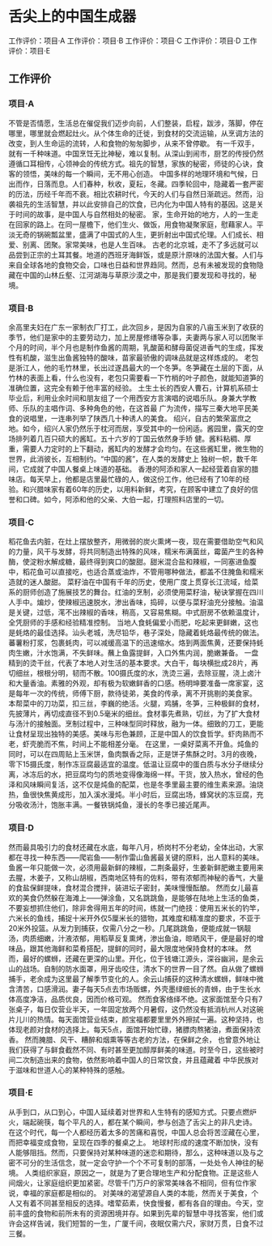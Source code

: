 # 舌尖上的中国生成器
工作评价：项目·A
工作评价：项目·B
工作评价：项目·C
工作评价：项目·D
工作评价：项目·E

## 工作评价
### 项目·A
不管是否情愿，生活总在催促我们迈步向前，人们整装，启程，跋涉，落脚，停在哪里，哪里就会燃起灶火。从个体生命的迁徙，到食材的交流运输，从烹调方法的改变，到人生命运的流转，人和食物的匆匆脚步，从来不曾停歇。
有一千双手，就有一千种味道。中国烹饪无比神秘，难以复制。从深山到闹市，厨艺的传授仍然遵循口耳相传，心领神会的传统方式。祖先的智慧，家族的秘密，师徒的心诀，食客的领悟，美味的每一个瞬间，无不用心创造。
中国多样的地理环境和气候，日出而作，日落而息。人们春种，秋收，夏耘，冬藏。四季轮回中，隐藏着一套严密的历法，历经千年而不衰。相比农耕时代，今天的人们与自然日渐疏远。然而，沿袭祖先的生活智慧，并以此安排自己的饮食，已内化为中国人特有的基因。这是关于时间的故事，是中国人与自然相处的秘密。
家，生命开始的地方，人的一生走在回家的路上。在同一屋檐下，他们生火、做饭，用食物凝聚家庭，慰藉家人。平淡无奇的锅碗瓢盆里，盛满了中国式的人生，更折射出中国式伦理。人们成长、相爱、别离、团聚。家常美味，也是人生百味。
古老的北京城，走不了多远就可以品尝到正宗的土耳其餐。地道的西班牙海鲜饭，或是原汁原味的法国大餐。人们与来自全球各地的食物交会，口味也日益和世界趋同。然而，总有未被发现的食物隐藏在中国的山林丘壑、江河湖海与草原沙漠之中，那是我们要发现和寻找的，秘境。

### 项目·B
余高里夫妇在广东一家制衣厂打工，此次回乡，是因为自家的八亩玉米到了收获的季节，他们是家中的主要劳动力，加上房屋修缮等杂事，夫妻两与家人可以团聚半个月的时间，半个月也是制作鱼酱的周期，乳酸菌和酵母菌促进香气的生成，挥发性有机酸，滋生出鱼酱独特的酸味，苗家最骄傲的调味品就是这样炼成的。
老包是浙江人，他的毛竹林里，长出过遂昌最大的一个冬笋。冬笋藏在土层的下面，从竹林的表面上看，什么也没有，老包只需要看一下竹梢的叶子颜色，就能知道笋的准确位置，这完全有赖于他丰富的经验。
土生土长的西安人曹石，计算机系硕士毕业后，利用业余时间和朋友组了一个用西安方言演唱的说唱乐队。身兼大学教师、乐队的主唱作词、多种角色的他，在这首最 广为流传，描写三秦大地平民美食的说唱里，一连串列举了陕西几十种诱人的美食。
绍兴，自古的繁荣富庶之地。如今，绍兴人家仍然乐于枕河而居，享受其中的一份闲适。酱园里，露天的空场排列着几百只硕大的酱缸。五十六岁的丁国云依然身手矫 健。酱料粘稠、厚重，需要人力定时的上下翻动，酱缸内的发酵才会均匀。在这些酱缸里，微生物的世界，此消彼长，互相制约。“中国的酱”，在人类的发酵史上 独树一帜，数千年间，它成就了中国人餐桌上味道的基础。
香港的阿添和家人一起经营着自家的腊味店。每天早上，他都是店里最忙碌的人，做这份工作，他已经有了10年的经验。和兴腊味家有着60年的历史，以用料新鲜，考究，在顾客中建立了良好的信誉和口碑。如今，阿添和他的父亲、大伯一起，打理照料店里的一切。

### 项目·C
稻花鱼去内脏，在灶上摆放整齐，用微弱的炭火熏烤一夜，现在需要借助空气和风的力量，风干与发酵，将共同制造出特殊的风味，糯米布满菌丝，霉菌产生的各种酶，使淀粉水解成糖，最终得到爽口的酸甜。甜米混合盐和辣椒，一同塞进鱼腹中，稻花鱼可以直接吃，也适合蒸或油炸，不管用哪种做法，都盖不住腌鱼和糯米造就的迷人酸甜。
菜籽油在中国有千年的历史，使用广度上贯穿长江流域，给菜系的厨师创造了施展技艺的舞台。红油的烹制，必须使用菜籽油，秘诀掌握在四川人手中。煸炒，使辣椒迅速脱水，渗出香味，捣碎，以便与菜籽油充分接触。油温是关键，过低，滗不出辣椒的香味，稍高，又容易焦糊。中式厨房不依赖温度计，全凭厨师的手感和经验精准控制。
当地人食蚝偏爱小而肥，吃起来更鲜嫩，这也是蚝烙的最佳选择。汕头老城，洗尽铅华，巷子深处，隐藏着蚝烙最传统的做法。蕃薯粉打浆，包裹蚝肉，可以减缓高温下的迅速缩水。烙到两面焦黄，还要保持蚝肉生嫩，汁水饱满，不失鲜味。蘸上鱼露提鲜，入口外焦内润，脆嫩兼备。
一盘精到的烫干丝，代表了本地人对生活的基本要求。大白干，每块横批成28片，再切细丝，根根分明，韧而不散。100摄氏度的水，洗烫三遍，去除豆腥，浇上卤汁和大量香油。素雅的外观，却有极为软嫩鲜香的口感。杨明坤要准备一席家宴，这是每年一次的传统，师傅下厨，款待徒弟，美食的传承，离不开挑剔的美食家。
本帮菜中的刀功菜，扣三丝，李巍的绝活。火腿，鸡脯，冬笋，三种极鲜的食材，先披薄片，再切成直径不到0.5毫米的细丝。食材事先煮熟，切丝，为了扩大食材与汤汁的接触面。烹制过程中，三种味型同时释放，融为一体。细致的刀工，更能让食材呈现出独特的美感。美味与形色兼顾，正是中国人的饮食哲学。虾肉熟而不老，虾壳脆而不焦，时间上不能相差分毫。
在这里，一桌好菜离不开鱼。炖鱼的同时，可以在四周贴上玉米饼，鱼肉飘香之际，正是饼子焦酥之时。3月的夜晚，零下15摄氏度，制作冻豆腐最适宜的温度。低温让豆腐中的蛋白质与水分子继续分离，冰冻后的水，把豆腐均匀的质地变得像海绵一样。干货，放入热水，曾经的色泽和风味瞬间复活，这不仅是炖鱼的配菜，也是冬季里最主要的维生素来源。油烧热，鱼很快焦黄成形，加入溪水漫炖。半小时后，豆腐出场，蜂窝状的冻豆腐，充分吸收汤汁，饱胀丰满。一餐铁锅炖鱼，漫长的冬季已接近尾声。
### 项目·D
然而最具吸引力的食材还藏在水底，每年八月，桥岗村不分老幼，全体出动，大家都在寻找一种东西——爬岩鱼——制作雷山鱼酱最关键的原料，出人意料的美味。鱼酱一年只能做一次，必须用最新鲜的辣椒，二荆条最好，生姜新鲜肥嫩主要用来去腥，木姜子，又称山胡椒，西南地区特有的佐料，带有浓郁而神秘的香气，大量的食盐保鲜提味，食材混合搅拌，装进坛子密封，美味慢慢酝酿。
然而女儿最喜欢的美食仍然躲在海滩上——弹涂鱼，又名跳跳鱼，是能够在陆地上生活的鱼类，不要妄想抓住他们，除非舍得用五年的时间，练就一门绝技：使用五米长的钓竿，六米长的鱼线，捕捉十米开外仅5厘米长的猎物，其难度和精准度的要求，不亚于20米外投篮。从发力到捕获，仅需八分之一秒。几尾跳跳鱼，便能成就一锅靓汤，肉质细嫩，汁液浓郁，用稻草反复熏烤，渗出鱼油，晾晒风干，便是最好的增味品，跟其他海鲜和菜肴搭配，提鲜的同时，最大限度地保持食材的本味。
然而，最好的螺蛳，还藏在更深的山里。开化，位于钱塘江源头，深谷幽涧，是余云山的战场。自制的防水面罩，用牙齿咬住，清水下的世界一目了然。自从做了螺蛳捕手，老余成为这里最了解季节变化的人。余云山捕获的这种清水螺蛳，鲜味中微含清苦，口感滑润。妻子每天5点去市场贩螺，外壳墨绿细长的青蛳，由于生长水体高度净洁，品质优良，因而价格可观。
然而食客络绎不绝。这家面馆至今只有7张桌子，每日仅营业半天，一年固定放两个月暑假，这仍然没有抵消杭州人对这碗片儿川的热情。每天面馆营业结束，颜宝福都要里里外外擦拭一遍。这种坚持，也体现老颜对食材的选择上。每天5点，面馆开始忙碌，猪膘肉熬猪油，煮面保持浓香。
然而腌腊、风干、糟醉和烟熏等等古老的方法，在保鲜之余， 也曾意外地让我们获得了与鲜食截然不同、有时甚至更加醇厚鲜美的味道。时至今日，这些被时间二次制造出来的食物，依然影响着中国人的日常饮食，并且蕴藏着 中华民族对于滋味和世道人心的某种特殊的感触。

### 项目·E
从手到口，从口到心，中国人延续着对世界和人生特有的感知方式。只要点燃炉火，端起碗筷，每个平凡的人，都在某个瞬间，参与创造了舌尖上的非凡史诗。
在这个时代，每一个人都经历着太多的苦痛和喜悦，中国人总会将苦涩藏在心里，而把幸福变成食物，呈现在四季的餐桌之上。
地球村形成的速度不断加快，没有人能够阻挡。然而，只要保持对某种味道的迷恋和期待，那么，这种味道以及与之密不可分的生活信念，就一定会守护一个个不可复制的部落，一处处令人神往的秘境。
人类组织家庭，原因之一，就是为了更合理地生产和分配食物。正是这些人间烟火，让家庭组织更加紧密。尽管千门万户的家常美味各不相同，但有位作家说，幸福的家庭都是相似的。
对美味的渴望源自人类的本能，然而关于美食，个人又有着不同甚至相反的选择。嗜荤茹素，快食慢餐，都有各自的理由。今天，空前丰盛的食物和前所未有的资源困境并存。如果到先辈的智慧中寻找答案，他们或许会这样告诫，我们短暂的一生，广厦千间，夜眠仅需六尺，家财万贯，日食不过三餐。
